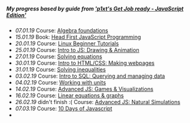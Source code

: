 ##### My progress based by guide from ['p1xt's Get Job ready - JavaScript Edition'](https://github.com/P1xt/p1xt-guides/blob/master/job-ready-javascript-edition-3.0.md)
- *07.01.19* Course: [Algebra foundations](https://www.khanacademy.org/math/algebra/introduction-to-algebra)
- *15.01.19* Book: [Head First JavaScript Programming](https://www.oreilly.com/library/view/head-first-javascript/9781449340124/)
- *20.01.19* Course: [Linux Beginner Tutorials](https://www.linux.org/forums/linux-beginner-tutorials.123/)
- *25.01.19* Course: [Intro to JS: Drawing & Animation](https://www.khanacademy.org/computing/computer-programming/programming)
- *27.01.19* Course: [Solving equations](https://www.khanacademy.org/math/algebra/one-variable-linear-equations)
- *30.01.19* Course: [Intro to HTML/CSS: Making webpages](https://www.khanacademy.org/computing/computer-programming/sql)
- *31.01.19* Course: [Solving inequalities](https://www.khanacademy.org/math/algebra/one-variable-linear-inequalities)
- *03.02.19* Course: [Intro to SQL: Querying and managing data](https://www.khanacademy.org/computing/computer-programming/sql)
- *04.02.19* Course: [Working with units](https://www.khanacademy.org/math/algebra/units-in-modeling)
- *14.02.19* Course: [Advanced JS: Games & Visualizations](https://www.khanacademy.org/computing/computer-programming/programming-games-visualizations)
- *16.02.19* Course: [Linear equations & graphs](https://www.khanacademy.org/math/algebra/two-var-linear-equations)
- *26.02.19* didn't finish :( Course: [Advanced JS: Natural Simulations](https://www.khanacademy.org/computing/computer-programming/programming-natural-simulations)
- *07.03.19* Course: [10 Days of Javascript](https://www.hackerrank.com/domains/tutorials/10-days-of-javascript)
- 
